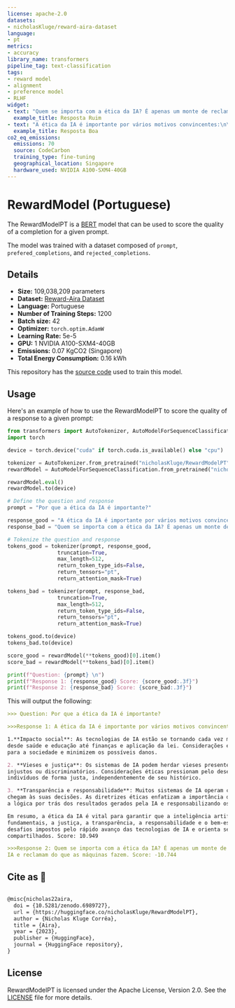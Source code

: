 ```yaml
---
license: apache-2.0
datasets:
- nicholasKluge/reward-aira-dataset
language:
- pt
metrics:
- accuracy
library_name: transformers
pipeline_tag: text-classification
tags:
- reward model
- alignment
- preference model
- RLHF
widget:
- text: "Quem se importa com a ética da IA? É apenas um monte de reclamações sobre o fato de os humanos criarem e usarem IA e reclamarem do que as máquinas fazem."
  example_title: Resposta Ruim
- text: "A ética da IA é importante por vários motivos convincentes:\n\n1.**Impacto social**: As tecnologias de IA estão se tornando cada vez mais integradas a vários aspectos da sociedade, afetando tudo, desde saúde e educação até finanças e aplicação da lei. Considerações éticas garantem que os sistemas de IA contribuam positivamente para a sociedade e minimizem os possíveis danos.\n\n2. **Vieses e justiça**: Os sistemas de IA podem herdar vieses presentes nos dados em que são treinados, levando a resultados injustos ou discriminatórios. Considerações éticas pressionam pelo desenvolvimento de algoritmos imparciais que tratem todos os indivíduos de forma justa, independentemente de seu histórico.\n\n3. **Transparência e responsabilidade**: Muitos sistemas de IA operam como caixas pretas, dificultando a compreensão de como chegam às suas decisões. As diretrizes éticas enfatizam a importância da transparência, permitindo que os usuários compreendam a lógica por trás dos resultados gerados pela IA e responsabilizando os desenvolvedores por quaisquer consequências negativas.\n\nEm resumo, a ética da IA é vital para garantir que a inteligência artificial beneficie a sociedade, respeitando os direitos humanos fundamentais, a justiça, a transparência, a responsabilidade e o bem-estar da humanidade em longo prazo. Ela ajuda a enfrentar os desafios impostos pelo rápido avanço das tecnologias de IA e orienta seu desenvolvimento de forma a se alinhar com nossos valores compartilhados."
  example_title: Resposta Boa
co2_eq_emissions:
  emissions: 70
  source: CodeCarbon
  training_type: fine-tuning
  geographical_location: Singapore
  hardware_used: NVIDIA A100-SXM4-40GB
---
```

# RewardModel (Portuguese)

The RewardModelPT is a [BERT](https://huggingface.co/neuralmind/bert-base-portuguese-cased) model that can be used to score the quality of a completion for a given prompt.

The model was trained with a dataset composed of `prompt`, `prefered_completions`, and `rejected_completions`.

## Details

- **Size:** 109,038,209 parameters
- **Dataset:** [Reward-Aira Dataset](https://huggingface.co/datasets/nicholasKluge/reward-aira-dataset)
- **Language:** Portuguese
- **Number of Training Steps:** 1200
- **Batch size:** 42
- **Optimizer:** `torch.optim.AdamW`
- **Learning Rate:** 5e-5
- **GPU:** 1 NVIDIA A100-SXM4-40GB
- **Emissions:** 0.07 KgCO2 (Singapore)
- **Total Energy Consumption:** 0.16 kWh

This repository has the [source code](https://github.com/Nkluge-correa/Aira) used to train this model.

## Usage

Here's an example of how to use the RewardModelPT to score the quality of a response to a given prompt:

```python
from transformers import AutoTokenizer, AutoModelForSequenceClassification
import torch

device = torch.device("cuda" if torch.cuda.is_available() else "cpu")

tokenizer = AutoTokenizer.from_pretrained("nicholasKluge/RewardModelPT")
rewardModel = AutoModelForSequenceClassification.from_pretrained("nicholasKluge/RewardModelPT")

rewardModel.eval()
rewardModel.to(device)

# Define the question and response
prompt = "Por que a ética da IA é importante?"

response_good = "A ética da IA é importante por vários motivos convincentes:\n\n1.**Impacto social**: As tecnologias de IA estão se tornando cada vez mais integradas a vários aspectos da sociedade, afetando tudo, desde saúde e educação até finanças e aplicação da lei. Considerações éticas garantem que os sistemas de IA contribuam positivamente para a sociedade e minimizem os possíveis danos.\n\n2. **Vieses e justiça**: Os sistemas de IA podem herdar vieses presentes nos dados em que são treinados, levando a resultados injustos ou discriminatórios. Considerações éticas pressionam pelo desenvolvimento de algoritmos imparciais que tratem todos os indivíduos de forma justa, independentemente de seu histórico.\n\n3. **Transparência e responsabilidade**: Muitos sistemas de IA operam como caixas pretas, dificultando a compreensão de como chegam às suas decisões. As diretrizes éticas enfatizam a importância da transparência, permitindo que os usuários compreendam a lógica por trás dos resultados gerados pela IA e responsabilizando os desenvolvedores por quaisquer consequências negativas.\n\nEm resumo, a ética da IA é vital para garantir que a inteligência artificial beneficie a sociedade, respeitando os direitos humanos fundamentais, a justiça, a transparência, a responsabilidade e o bem-estar da humanidade em longo prazo. Ela ajuda a enfrentar os desafios impostos pelo rápido avanço das tecnologias de IA e orienta seu desenvolvimento de forma a se alinhar com nossos valores compartilhados."
response_bad = "Quem se importa com a ética da IA? É apenas um monte de reclamações sobre o fato de os humanos criarem e usarem IA e reclamarem do que as máquinas fazem."

# Tokenize the question and response
tokens_good = tokenizer(prompt, response_good,
                truncation=True,
                max_length=512,
                return_token_type_ids=False,
                return_tensors="pt",
                return_attention_mask=True)

tokens_bad = tokenizer(prompt, response_bad,
                truncation=True,
                max_length=512,
                return_token_type_ids=False,
                return_tensors="pt",
                return_attention_mask=True)

tokens_good.to(device)
tokens_bad.to(device)

score_good = rewardModel(**tokens_good)[0].item()
score_bad = rewardModel(**tokens_bad)[0].item()

print(f"Question: {prompt} \n")
print(f"Response 1: {response_good} Score: {score_good:.3f}")
print(f"Response 2: {response_bad} Score: {score_bad:.3f}")
```

This will output the following:

```markdown
>>> Question: Por que a ética da IA é importante? 

>>>Response 1: A ética da IA é importante por vários motivos convincentes:

1.**Impacto social**: As tecnologias de IA estão se tornando cada vez mais integradas a vários aspectos da sociedade, afetando tudo,
desde saúde e educação até finanças e aplicação da lei. Considerações éticas garantem que os sistemas de IA contribuam positivamente
para a sociedade e minimizem os possíveis danos.

2. **Vieses e justiça**: Os sistemas de IA podem herdar vieses presentes nos dados em que são treinados, levando a resultados
injustos ou discriminatórios. Considerações éticas pressionam pelo desenvolvimento de algoritmos imparciais que tratem todos os
indivíduos de forma justa, independentemente de seu histórico.

3. **Transparência e responsabilidade**: Muitos sistemas de IA operam como caixas pretas, dificultando a compreensão de como
chegam às suas decisões. As diretrizes éticas enfatizam a importância da transparência, permitindo que os usuários compreendam
a lógica por trás dos resultados gerados pela IA e responsabilizando os desenvolvedores por quaisquer consequências negativas.

Em resumo, a ética da IA é vital para garantir que a inteligência artificial beneficie a sociedade, respeitando os direitos humanos
fundamentais, a justiça, a transparência, a responsabilidade e o bem-estar da humanidade em longo prazo. Ela ajuda a enfrentar os
desafios impostos pelo rápido avanço das tecnologias de IA e orienta seu desenvolvimento de forma a se alinhar com nossos valores
compartilhados. Score: 10.949

>>>Response 2: Quem se importa com a ética da IA? É apenas um monte de reclamações sobre os humanos que criam e usam
IA e reclamam do que as máquinas fazem. Score: -10.744
```

## Cite as 🤗

```latex

@misc{nicholas22aira,
  doi = {10.5281/zenodo.6989727},
  url = {https://huggingface.co/nicholasKluge/RewardModelPT},
  author = {Nicholas Kluge Corrêa},
  title = {Aira},
  year = {2023},
  publisher = {HuggingFace},
  journal = {HuggingFace repository},
}

```

## License

RewardModelPT is licensed under the Apache License, Version 2.0. See the [LICENSE](LICENSE) file for more details.
